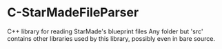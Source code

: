 # C-StarMadeFileParser
C++ library for reading StarMade's blueprint files
Any folder but 'src' contains other libraries used by this library, possibly even in bare source.

